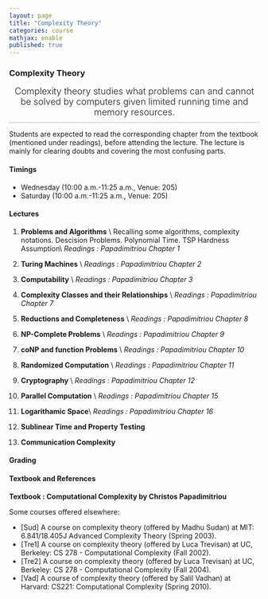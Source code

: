 ```yaml
---
layout: page
title: "Complexity Theory"
categories: course
mathjax: enable
published: true
---
```


### Complexity Theory
<span style="display: block; padding-bottom: 10px; font-size: 18px; text-align: center; font-weight: 300;
border-bottom: gray 1px dotted;">
Complexity theory studies what problems can and cannot be solved by computers given limited running time and memory resources.  
</span>

Students are expected to read the corresponding chapter from the textbook (mentioned under readings), before attending the lecture. 
The lecture is mainly for clearing doubts and covering the most confusing parts.

#### Timings

- Wednesday (10:00 a.m.-11:25 a.m., Venue: 205)
- Saturday (10:00 a.m.-11:25 a.m., Venue: 205)

#### Lectures

1.  **Problems and Algorithms** \\
    Recalling some algorithms, complexity notations. Descision Problems. Polynomial Time. TSP Hardness Assumption\\
    *Readings :  Papadimitriou Chapter 1*

2.  **Turing Machines** \\
    *Readings :  Papadimitriou Chapter 2*

3.  **Computability** \\
    *Readings :  Papadimitriou Chapter 3*

4.  **Complexity Classes and their Relationships** \\
    *Readings :  Papadimitriou Chapter 7*

5.  **Reductions and Completeness** \\
    *Readings :  Papadimitriou Chapter 8*

6.  **NP-Complete Problems** \\
    *Readings :  Papadimitriou Chapter 9*

7.  **coNP and function Problems** \\
    *Readings :  Papadimitriou Chapter 10*

8.  **Randomized Computation** \\
    *Readings :  Papadimitriou Chapter 11*

9.  **Cryptography** \\
    *Readings :  Papadimitriou Chapter 12*

10.  **Parallel Computation** \\
    *Readings :  Papadimitriou Chapter 15*

11. **Logarithamic Space**\\
    *Readings :  Papadimitriou Chapter 16*

12. **Sublinear Time and Property Testing**

13. **Communication Complexity**

#### Grading




#### Textbook and References

**Textbook : Computational Complexity by Christos Papadimitriou**


Some courses offered elsewhere:

- [Sud] A course on complexity theory (offered by Madhu Sudan) at MIT: 6.841/18.405J Advanced Complexity Theory (Spring 2003).
- [Tre1] A course on complexity theory (offered by Luca Trevisan) at UC, Berkeley: CS 278 - Computational Complexity (Fall 2002).
- [Tre2] A course on complexity theory (offered by Luca Trevisan) at UC, Berkeley: CS 278 - Computational Complexity (Fall 2004).
- [Vad] A course of complexity theory (offered by Salil Vadhan) at Harvard: CS221: Computational Complexity (Spring 2010).
